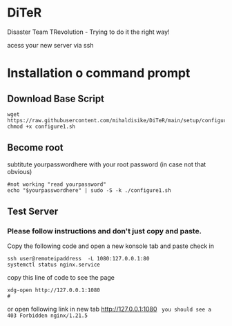 # DiTeR
Disaster Team TRevolution - Trying to do it the right way!

acess your new server via ssh

# Installation o command prompt
## Download Base Script
```
wget https://raw.githubusercontent.com/mihaldisike/DiTeR/main/setup/configure1.sh
chmod +x configure1.sh
```
## Become root
subtitute yourpasswordhere with your root password (in case not that obvious)
```
#not working "read yourpassword"
echo "$yourpasswordhere" | sudo -S -k ./configure1.sh
```
## Test Server
### Please follow instructions and don't just copy and paste. 
Copy the following code and open a new konsole tab and paste
check in
```
ssh user@remoteipaddress  -L 1080:127.0.0.1:80
systemctl status nginx.service
```
copy this line of code to see the page
```
xdg-open http://127.0.0.1:1080
#
```
or open following link in new tab
http://127.0.0.1:1080
` 
you should see a 
403 Forbidden
nginx/1.21.5
`
